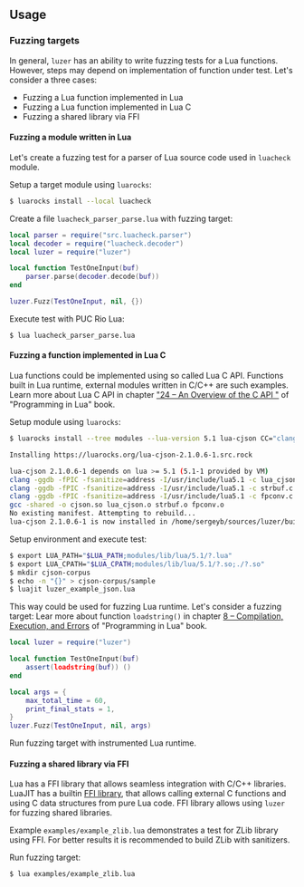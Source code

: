 ## Usage

### Fuzzing targets

In general, `luzer` has an ability to write fuzzing tests for a Lua functions.
However, steps may depend on implementation of function under test. Let's
consider a three cases:

- Fuzzing a Lua function implemented in Lua
- Fuzzing a Lua function implemented in Lua C
- Fuzzing a shared library via FFI

#### Fuzzing a module written in Lua

Let's create a fuzzing test for a parser of Lua source code used in `luacheck`
module.

Setup a target module using `luarocks`:

```sh
$ luarocks install --local luacheck
```

Create a file `luacheck_parser_parse.lua` with fuzzing target:

```lua
local parser = require("src.luacheck.parser")
local decoder = require("luacheck.decoder")
local luzer = require("luzer")

local function TestOneInput(buf)
    parser.parse(decoder.decode(buf))
end

luzer.Fuzz(TestOneInput, nil, {})
```

Execute test with PUC Rio Lua:

```
$ lua luacheck_parser_parse.lua
```

#### Fuzzing a function implemented in Lua C

Lua functions could be implemented using so called Lua C API. Functions built
in Lua runtime, external modules written in C/C++ are such examples. Learn more
about Lua C API in chapter ["24 – An Overview of the C API
"][programming-in-lua-24] of "Programming in Lua" book.

Setup module using `luarocks`:

```sh
$ luarocks install --tree modules --lua-version 5.1 lua-cjson CC="clang" CFLAGS="-ggdb -fPIC -fsanitize=address" LDFLAGS="-fsanitize=address"

Installing https://luarocks.org/lua-cjson-2.1.0.6-1.src.rock

lua-cjson 2.1.0.6-1 depends on lua >= 5.1 (5.1-1 provided by VM)
clang -ggdb -fPIC -fsanitize=address -I/usr/include/lua5.1 -c lua_cjson.c -o lua_cjson.o
clang -ggdb -fPIC -fsanitize=address -I/usr/include/lua5.1 -c strbuf.c -o strbuf.o
clang -ggdb -fPIC -fsanitize=address -I/usr/include/lua5.1 -c fpconv.c -o fpconv.o
gcc -shared -o cjson.so lua_cjson.o strbuf.o fpconv.o
No existing manifest. Attempting to rebuild...
lua-cjson 2.1.0.6-1 is now installed in /home/sergeyb/sources/luzer/build/modules (license: MIT)
```

Setup environment and execute test:

```sh
$ export LUA_PATH="$LUA_PATH;modules/lib/lua/5.1/?.lua"
$ export LUA_CPATH="$LUA_CPATH;modules/lib/lua/5.1/?.so;./?.so"
$ mkdir cjson-corpus
$ echo -n "{}" > cjson-corpus/sample
$ luajit luzer_example_json.lua
```

This way could be used for fuzzing Lua runtime. Let's consider a fuzzing
target: Lear more about function `loadstring()` in chapter [8 – Compilation,
Execution, and Errors][programming-in-lua-8] of "Programming in Lua" book.

```lua
local luzer = require("luzer")

local function TestOneInput(buf)
    assert(loadstring(buf)) ()
end

local args = {
    max_total_time = 60,
    print_final_stats = 1,
}
luzer.Fuzz(TestOneInput, nil, args)
```

Run fuzzing target with instrumented Lua runtime.

#### Fuzzing a shared library via FFI

Lua has a FFI library that allows seamless integration with C/C++ libraries.
LuaJIT has a builtin [FFI library][ffi-library-url], that allows calling
external C functions and using C data structures from pure Lua code.
FFI library allows using `luzer` for fuzzing shared libraries.

Example `examples/example_zlib.lua` demonstrates a test for ZLib library using
FFI. For better results it is recommended to build ZLib with sanitizers.

Run fuzzing target:

```sh
$ lua examples/example_zlib.lua
```

[ffi-library-url]: https://luajit.org/ext_ffi.html
[programming-in-lua-8]: https://www.lua.org/pil/8.html
[programming-in-lua-24]: https://www.lua.org/pil/24.html
[atheris-native-extensions]: https://github.com/google/atheris/blob/master/native_extension_fuzzing.md
[atheris-native-extensions-video]: https://www.youtube.com/watch?v=oM-7lt43-GA
